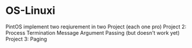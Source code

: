 # OS-Linuxi
PintOS implement two reqiurement in two Project (each one pro)
Project 2:
  Process Termination Message
  Argument Passing (but doesn't work yet)
Project 3:
  Paging
